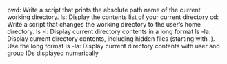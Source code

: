pwd: Write a script that prints the absolute path name of the current working directory.
ls: Display the contents list of your current directory
cd: Write a script that changes the working directory to the user’s home directory.
ls -l: Display current directory contents in a long format
ls -la: Display current directory contents, including hidden files (starting with .). Use the long format
 ls -la: Display current directory contents with user and group IDs displayed numerically
